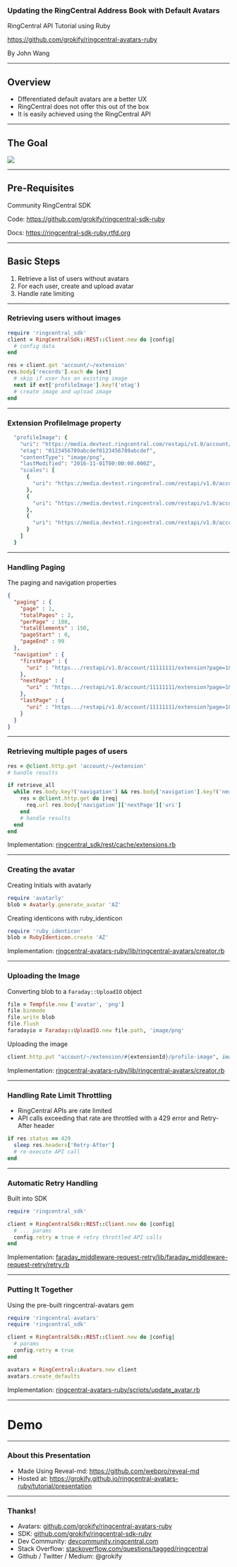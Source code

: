 ### Updating the RingCentral Address Book with Default Avatars

RingCentral API Tutorial using Ruby

https://github.com/grokify/ringcentral-avatars-ruby

By John Wang

---

## Overview

* Dfferentiated default avatars are a better UX
* RingCentral does not offer this out of the box
* It is easily achieved using the RingCentral API

---

## The Goal

![](ringcentral-avatars-softphone.png)

---

## Pre-Requisites

Community RingCentral SDK

Code: https://github.com/grokify/ringcentral-sdk-ruby

Docs: https://ringcentral-sdk-ruby.rtfd.org

---

## Basic Steps

1. Retrieve a list of users without avatars
1. For each user, create and upload avatar
1. Handle rate limiting

---

### Retrieving users without images

```ruby
require 'ringcentral_sdk'
client = RingCentralSdk::REST::Client.new do |config|
  # config data
end

res = client.get 'account/~/extension'
res.body['records'].each do |ext|
  # skip if user has an existing image
  next if ext['profileImage'].key?('etag')
  # create image and upload image
end
```

---

### Extension ProfileImage property

```ruby
  "profileImage": {
    "uri": "https://media.devtest.ringcentral.com/restapi/v1.0/account/11111111/extension/22222222/profile-image",
    "etag": "0123456789abcdef0123456789abcdef",
    "contentType": "image/png",
    "lastModified": "2016-11-01T00:00:00.000Z",
    "scales": [
      {
        "uri": "https://media.devtest.ringcentral.com/restapi/v1.0/account/11111111/extension/22222222/profile-image/90x90"
      },
      {
        "uri": "https://media.devtest.ringcentral.com/restapi/v1.0/account/11111111/extension/22222222/profile-image/195x195"
      },
      {
        "uri": "https://media.devtest.ringcentral.com/restapi/v1.0/account/11111111/extension/22222222/profile-image/584x584"
      }
    ]
  }
```

---

### Handling Paging

The paging and navigation properties

```json
{
  "paging" : {
    "page" : 1,
    "totalPages" : 2,
    "perPage" : 100,
    "totalElements" : 150,
    "pageStart" : 0,
    "pageEnd" : 99
  },
  "navigation" : {
    "firstPage" : {
      "uri" : "https.../restapi/v1.0/account/11111111/extension?page=1&perPage=1"
    },
    "nextPage" : {
      "uri" : "https.../restapi/v1.0/account/11111111/extension?page=1&perPage=2"
    },
    "lastPage" : {
      "uri" : "https.../restapi/v1.0/account/11111111/extension?page=1&perPage=2"
    }
  }
}
```

---

### Retrieving multiple pages of users

```ruby
res = @client.http.get 'account/~/extension'
# handle results

if retrieve_all
  while res.body.key?('navigation') && res.body['navigation'].key?('nextPage')
    res = @client.http.get do |req|
      req.url res.body['navigation']['nextPage']['uri']
    end
    # handle results
  end
end
```

Implementation: [ringcentral_sdk/rest/cache/extensions.rb](https://github.com/grokify/ringcentral-sdk-ruby/blob/master/lib/ringcentral_sdk/rest/cache/extensions.rb)

---

### Creating the avatar

Creating Initials with avatarly

```ruby
require 'avatarly'
blob = Avatarly.generate_avatar 'AZ'
```

Creating identicons with ruby_identicon

```ruby
require 'ruby_identicon'
blob = RubyIdenticon.create 'AZ'
```

Implementation: [ringcentral-avatars-ruby/lib/ringcentral-avatars/creator.rb](https://github.com/grokify/ringcentral-avatars-ruby/blob/master/lib/ringcentral-avatars/creator.rb)

---

### Uploading the Image

Converting blob to a `Faraday::UploadIO` object

```ruby
file = Tempfile.new ['avatar', 'png']
file.binmode
file.write blob
file.flush
faradayio = Faraday::UploadIO.new file.path, 'image/png'
```

Uploading the image

```ruby
client.http.put "account/~/extension/#{extensionId}/profile-image", image: faradayio
```

Implementation: [ringcentral-avatars-ruby/lib/ringcentral-avatars/creator.rb](https://github.com/grokify/ringcentral-avatars-ruby/blob/master/lib/ringcentral-avatars/creator.rb)

---

### Handling Rate Limit Throttling

* RingCentral APIs are rate limited
* API calls exceeding that rate are throttled with a 429 error and Retry-After header

```ruby
if res.status == 429
  sleep res.headers['Retry-After']
  # re-execute API call
end
```

---

### Automatic Retry Handling

Built into SDK

```ruby
require 'ringcentral_sdk'

client = RingCentralSdk::REST::Client.new do |config|
  # ... params
  config.retry = true # retry throttled API calls
end
```

Implementation: [faraday_middleware-request-retry/lib/faraday_middleware-request-retry/retry.rb](https://github.com/grokify/faraday_middleware-request-retry/blob/master/lib/faraday_middleware-request-retry/retry.rb)

---

### Putting It Together

Using the pre-built ringcentral-avatars gem

```ruby
require 'ringcentral-avatars'
require 'ringcentral_sdk'

client = RingCentralSdk::REST::Client.new do |config|
  # params
  config.retry = true
end

avatars = RingCentral::Avatars.new client
avatars.create_defaults
```

Implementation: [ringcentral-avatars-ruby/scripts/update_avatar.rb](https://github.com/grokify/ringcentral-avatars-ruby/blob/master/scripts/update_avatar.rb)

---

# Demo

---

### About this Presentation

* Made Using Reveal-md: https://github.com/webpro/reveal-md
* Hosted at: https://grokify.github.io/ringcentral-avatars-ruby/tutorial/presentation

---

### Thanks!

* Avatars: [github.com/grokify/ringcentral-avatars-ruby](https://github.com/grokify/ringcentral-avatars-ruby)
* SDK: [github.com/grokify/ringcentral-sdk-ruby](https://github.com/grokify/ringcentral-sdk-ruby)
* Dev Community: [devcommunity.ringcentral.com](https://devcommunity.ringcentral.com/)
* Stack Overflow: [stackoverflow.com/questions/tagged/ringcentral](https://stackoverflow.com/questions/tagged/ringcentral)
* Github / Twitter / Medium: @grokify